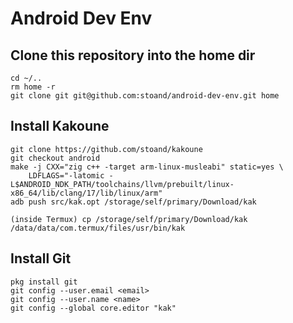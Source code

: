 # Android Dev Env

## Clone this repository into the home dir

```
cd ~/..
rm home -r
git clone git git@github.com:stoand/android-dev-env.git home
```

## Install Kakoune

```
git clone https://github.com/stoand/kakoune
git checkout android
make -j CXX="zig c++ -target arm-linux-musleabi" static=yes \
    LDFLAGS="-latomic -L$ANDROID_NDK_PATH/toolchains/llvm/prebuilt/linux-x86_64/lib/clang/17/lib/linux/arm"
adb push src/kak.opt /storage/self/primary/Download/kak

(inside Termux) cp /storage/self/primary/Download/kak /data/data/com.termux/files/usr/bin/kak
```
 
## Install Git

```
pkg install git
git config --user.email <email>
git config --user.name <name>
git config --global core.editor "kak"
```
